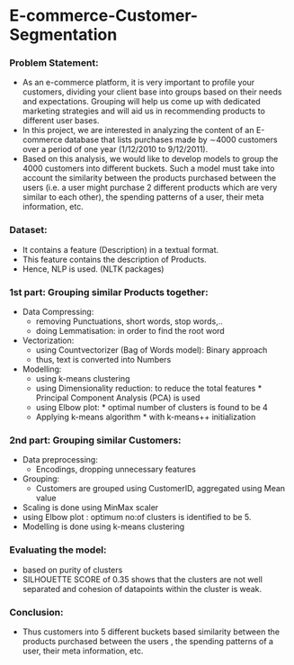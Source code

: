 # E-commerce-Customer-Segmentation 

### Problem Statement:
* As an e-commerce platform, it is very important to profile your customers, dividing your client base into groups based on their needs and expectations. Grouping will help us come up with dedicated marketing strategies and will aid us in recommending products to different user bases. 
* In this project, we are interested in analyzing the content of an E-commerce database that lists purchases made by ∼4000 customers over a period of one year (1/12/2010 to 9/12/2011). 
* Based on this analysis, we would like to develop models to group the 4000 customers into different buckets. Such a model must take into account the similarity between the products purchased between the users (i.e. a user might purchase 2 different products which are very similar to each other), the spending patterns of a user, their meta information, etc. 

### Dataset:
* It contains a feature (Description) in a textual format.
* This feature contains the description of Products.
* Hence, NLP is used. (NLTK packages)

### 1st part: Grouping similar Products together:
* Data Compressing: 
     * removing Punctuations, short words, stop words,..
     * doing Lemmatisation: in order to find the root word
* Vectorization:
     * using Countvectorizer (Bag of Words model): Binary approach 
     * thus, text is converted into Numbers
* Modelling:
     * using k-means clustering
     * using Dimensionality reduction: to reduce the total features
            * Principal Component Analysis (PCA) is used
     * using Elbow plot:
            * optimal number of clusters is found to be 4
     * Applying k-means algorithm
            * with k-means++ initialization
 
 ### 2nd part: Grouping similar Customers:
  * Data preprocessing:
     * Encodings, dropping unnecessary features
  * Grouping:
     * Customers are grouped using CustomerID, aggregated using Mean value
  * Scaling is done using MinMax scaler
  * using Elbow plot : optimum no:of clusters is identified to be 5.
  * Modelling is done using k-means clustering


### Evaluating the model:
  * based on purity of clusters
  * SILHOUETTE SCORE of 0.35 shows that the clusters are not well separated and cohesion of datapoints within the cluster is weak.

### Conclusion:
  * Thus customers into 5 different buckets based similarity between the products purchased between the users , the spending patterns of a user, their meta information, etc.
